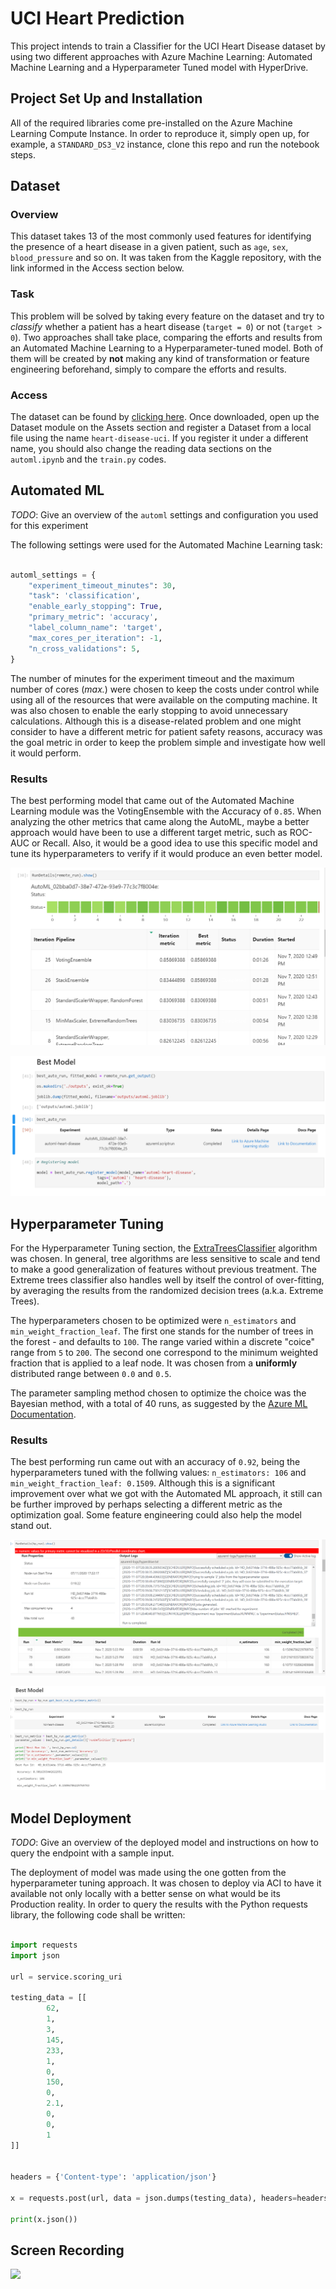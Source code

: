 # UCI Heart Prediction

This project intends to train a Classifier for the UCI Heart Disease dataset by using two different approaches with Azure Machine Learning: Automated Machine Learning and a  Hyperparameter Tuned model with HyperDrive.

## Project Set Up and Installation
All of the required libraries come pre-installed on the Azure Machine Learning Compute Instance. In order to reproduce it, simply open up, for example, a `STANDARD_DS3_V2` instance, clone this repo and run the notebook steps. 

## Dataset

### Overview
This dataset takes 13 of the most commonly used features for identifying the presence of a heart disease in a given patient, such as `age`, `sex`, `blood_pressure` and so on. It was taken from the Kaggle repository, with the link informed in the Access section below. 

### Task
This problem will be solved by taking every feature on the dataset and try to *classify* whether a patient has a heart disease (`target = 0`) or not (`target > 0`). Two approaches shall take place, comparing the efforts and results from an Automated Machine Learning to a Hyperparameter-tuned model. Both of them will be created by **not** making any kind of transformation or feature engineering beforehand, simply to compare the efforts and results.

### Access
The dataset can be found by [clicking here](https://www.kaggle.com/ronitf/heart-disease-uci). Once downloaded, open up the Dataset module on the Assets section and register a Dataset from a local file using the name `heart-disease-uci`. If you register it under a different name, you should also change the reading data sections on the `automl.ipynb` and the `train.py` codes. 

## Automated ML
*TODO*: Give an overview of the `automl` settings and configuration you used for this experiment

The following settings were used for the Automated Machine Learning task:

```python

automl_settings = {
    "experiment_timeout_minutes": 30,
    "task": 'classification',
    "enable_early_stopping": True,
    "primary_metric": 'accuracy',
    "label_column_name": 'target',
    "max_cores_per_iteration": -1,
    "n_cross_validations": 5,
}

```

The number of minutes for the experiment timeout and the maximum number of cores (*max.*) were chosen to keep the costs under control while using all of the resources that were available on the computing machine. It was also chosen to enable the early stopping to avoid unnecessary calculations. Although this is a disease-related problem and one might consider to have a different metric for patient safety reasons, accuracy was the goal metric in order to keep the problem simple and investigate how well it would perform.   

### Results

The best performing model that came out of the Automated Machine Learning module was the VotingEnsemble with the Accuracy of `0.85`. When analyzing the other metrics that came along the AutoML, maybe a better approach would have been to use a different target metric, such as ROC-AUC or Recall. Also, it would be a good idea to use this specific model and tune its hyperparameters to verify if it would produce an even better model.

![](imgs/automl_widget.png)

![](imgs/best_automl_model.png)

## Hyperparameter Tuning
For the Hyperparameter Tuning section, the [ExtraTreesClassifier](https://scikit-learn.org/stable/modules/generated/sklearn.ensemble.ExtraTreesClassifier.html) algorithm was chosen. In general, tree algorithms are less sensitive to scale and tend to make a good generalization of features without previous treatment. The Extreme trees classifier also handles well by itself the control of over-fitting, by averaging the results from the randomized decision trees (a.k.a. Extreme Trees).

The hyperparameters chosen to be optimized were `n_estimators` and `min_weight_fraction_leaf`. 
The first one stands for the number of trees in the forest - and defaults to `100`. The range varied within a discrete "coice" range from `5` to `200`. 
The second one correspond to the minimum weighted fraction that is applied to a leaf node. It was chosen from a **uniformly** distributed range between `0.0` and `0.5`.

The parameter sampling method chosen to optimize the choice was the Bayesian method, with a total of 40 runs, as suggested by the [Azure ML Documentation](https://docs.microsoft.com/en-us/azure/machine-learning/how-to-tune-hyperparameters).


### Results
The best performing run came out with an accuracy of `0.92`, being the hyperparameters tuned with the follwing values: `n_estimators: 106` and `min_weight_fraction_leaf: 0.1509`. Although this is a significant improvement over what we got with the Automated ML approach, it still can be further improved by perhaps selecting a different metric as the optimization goal. Some feature engineering could also help the model stand out. 

![](imgs/HD-run.png)

![](imgs/HD-best.png)

## Model Deployment
*TODO*: Give an overview of the deployed model and instructions on how to query the endpoint with a sample input.

The deployment of model was made using the one gotten from the hyperparameter tuning approach. It was chosen to deploy via ACI to have it available not only locally with a better sense on what would be its Production reality. In order to query the results with the Python requests library, the following code shall be written:

```python

import requests
import json

url = service.scoring_uri

testing_data = [[
        62,
        1,
        3,
        145,
        233,
        1,
        0,
        150,
        0,
        2.1,
        0,
        0,
        1
]]


headers = {'Content-type': 'application/json'}

x = requests.post(url, data = json.dumps(testing_data), headers=headers)

print(x.json())

```

## Screen Recording

![](imgs/screen-cast.gif)
